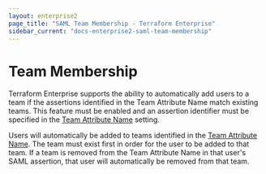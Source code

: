 ```yaml
---
layout: enterprise2
page_title: "SAML Team Membership - Terraform Enterprise"
sidebar_current: "docs-enterprise2-saml-team-membership"
---
```


# Team Membership

Terraform Enterprise supports the ability to automatically add users to a team if the assertions identified in the Team Attribute Name match existing teams. This feature must be enabled and an assertion identifier must be specified in the [Team Attribute Name](./configuration.html) setting.

Users will automatically be added to teams identified in the [Team Attribute Name](./configuration.html). The team must exist first in order for the user to be added to that team. If a team is removed from the Team Attribute Name in that user's SAML assertion, that user will automatically be removed from that team.
